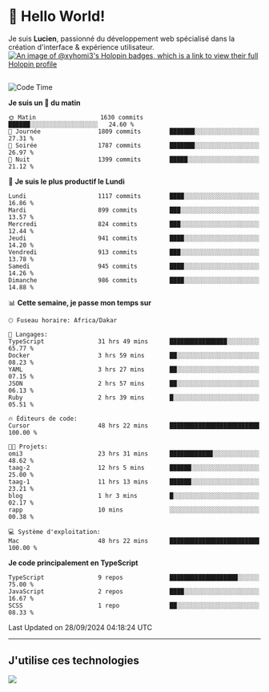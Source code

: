 # 👋 Hello World!

Je suis **Lucien**, passionné du développement web spécialisé dans la création d'interface & expérience utilisateur.
[![An image of @xyhomi3's Holopin badges, which is a link to view their full Holopin profile](https://holopin.me/xyhomi3)](https://holopin.io/@xyhomi3)

##

<!--START_SECTION:waka-->
![Code Time](http://img.shields.io/badge/Code%20Time-2%2C144%20hrs%2058%20mins-blue)

**Je suis un 🐤 du matin** 

```text
🌞 Matin                  1630 commits        ██████░░░░░░░░░░░░░░░░░░░   24.60 % 
🌆 Journée                1809 commits        ███████░░░░░░░░░░░░░░░░░░   27.31 % 
🌃 Soirée                 1787 commits        ███████░░░░░░░░░░░░░░░░░░   26.97 % 
🌙 Nuit                   1399 commits        █████░░░░░░░░░░░░░░░░░░░░   21.12 % 
```
📅 **Je suis le plus productif le Lundi** 

```text
Lundi                    1117 commits        ████░░░░░░░░░░░░░░░░░░░░░   16.86 % 
Mardi                    899 commits         ███░░░░░░░░░░░░░░░░░░░░░░   13.57 % 
Mercredi                 824 commits         ███░░░░░░░░░░░░░░░░░░░░░░   12.44 % 
Jeudi                    941 commits         ████░░░░░░░░░░░░░░░░░░░░░   14.20 % 
Vendredi                 913 commits         ███░░░░░░░░░░░░░░░░░░░░░░   13.78 % 
Samedi                   945 commits         ████░░░░░░░░░░░░░░░░░░░░░   14.26 % 
Dimanche                 986 commits         ████░░░░░░░░░░░░░░░░░░░░░   14.88 % 
```


📊 **Cette semaine, je passe mon temps sur** 

```text
🕑︎ Fuseau horaire: Africa/Dakar

💬 Langages: 
TypeScript               31 hrs 49 mins      ████████████████░░░░░░░░░   65.77 % 
Docker                   3 hrs 59 mins       ██░░░░░░░░░░░░░░░░░░░░░░░   08.23 % 
YAML                     3 hrs 27 mins       ██░░░░░░░░░░░░░░░░░░░░░░░   07.15 % 
JSON                     2 hrs 57 mins       ██░░░░░░░░░░░░░░░░░░░░░░░   06.13 % 
Ruby                     2 hrs 39 mins       █░░░░░░░░░░░░░░░░░░░░░░░░   05.51 % 

🔥 Éditeurs de code: 
Cursor                   48 hrs 22 mins      █████████████████████████   100.00 % 

🐱‍💻 Projets: 
omi3                     23 hrs 31 mins      ████████████░░░░░░░░░░░░░   48.62 % 
taag-2                   12 hrs 5 mins       ██████░░░░░░░░░░░░░░░░░░░   25.00 % 
taag-1                   11 hrs 13 mins      ██████░░░░░░░░░░░░░░░░░░░   23.21 % 
blog                     1 hr 3 mins         █░░░░░░░░░░░░░░░░░░░░░░░░   02.17 % 
rapp                     10 mins             ░░░░░░░░░░░░░░░░░░░░░░░░░   00.38 % 

💻 Système d'exploitation: 
Mac                      48 hrs 22 mins      █████████████████████████   100.00 % 
```

**Je code principalement en TypeScript** 

```text
TypeScript               9 repos             ███████████████████░░░░░░   75.00 % 
JavaScript               2 repos             ████░░░░░░░░░░░░░░░░░░░░░   16.67 % 
SCSS                     1 repo              ██░░░░░░░░░░░░░░░░░░░░░░░   08.33 % 
```




 Last Updated on 28/09/2024 04:18:24 UTC
<!--END_SECTION:waka-->
---

## J'utilise ces technologies

<p align="left">
  <a href="https://skillicons.dev">
    <img src="https://skillicons.dev/icons?i=ts,js,md,scss,tailwind,react,docker,express,astro,vite,nextjs,vercel,figma,ableton" />
  </a>
</p>

